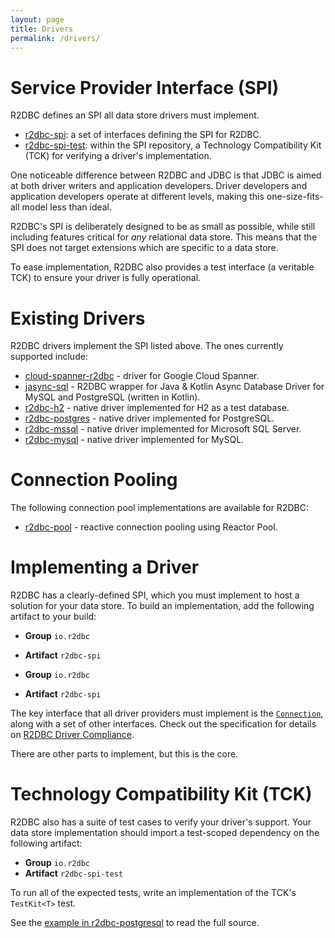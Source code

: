 ```yaml
---
layout: page
title: Drivers
permalink: /drivers/
---
```


# Service Provider Interface (SPI)

R2DBC defines an SPI all data store drivers must implement.

* [r2dbc-spi](https://github.com/r2dbc/r2dbc-spi): a set of interfaces defining the SPI for R2DBC.
* [r2dbc-spi-test](https://github.com/r2dbc/r2dbc-spi/tree/master/r2dbc-spi-test): within the SPI repository, a Technology Compatibility Kit (TCK) for verifying a driver's implementation.

One noticeable difference between R2DBC and JDBC is that JDBC is aimed at both driver writers and application developers. Driver developers and application developers operate at different levels, making this one-size-fits-all model less than ideal.

R2DBC's SPI is deliberately designed to be as small as possible, while still including features critical for _any_ relational data store. This means that the SPI does not target extensions which are specific to a data store.

To ease implementation, R2DBC also provides a test interface (a veritable TCK) to ensure your driver is fully operational.

# Existing Drivers

R2DBC drivers implement the SPI listed above. The ones currently supported include:

* [cloud-spanner-r2dbc](https://github.com/GoogleCloudPlatform/cloud-spanner-r2dbc) - driver for Google Cloud Spanner.
* [jasync-sql](https://github.com/jasync-sql/jasync-sql) - R2DBC wrapper for Java & Kotlin Async Database Driver for MySQL and PostgreSQL (written in Kotlin).
* [r2dbc-h2](https://github.com/r2dbc/r2dbc-h2) - native driver implemented for H2 as a test database.
* [r2dbc-postgres](https://github.com/r2dbc/r2dbc-postgresql) - native driver implemented for PostgreSQL.
* [r2dbc-mssql](https://github.com/r2dbc/r2dbc-mssql) - native driver implemented for Microsoft SQL Server.
* [r2dbc-mysql](https://github.com/mirromutth/r2dbc-mysql) - native driver implemented for MySQL.

# Connection Pooling

The following connection pool implementations are available for R2DBC:

* [r2dbc-pool](https://github.com/r2dbc/r2dbc-pool) - reactive connection pooling using Reactor Pool.

# Implementing a Driver

R2DBC has a clearly-defined SPI, which you must implement to host a solution for your data store. To build an implementation, add the following artifact to your build:

* <strong>Group</strong> <code>io.r2dbc</code>
* <strong>Artifact</strong> <code>r2dbc-spi</code>

* **Group** `io.r2dbc`
* **Artifact** `r2dbc-spi`

The key interface that all driver providers must implement is the [`Connection`](https://r2dbc.io/spec/0.8.0.RELEASE/api/io/r2dbc/spi/Connection.html), along with a set of other interfaces.
Check out the specification for details on [R2DBC Driver Compliance](/spec/0.8.0.RELEASE/spec/html/#compliance).

There are other parts to implement, but this is the core.

# Technology Compatibility Kit (TCK)

R2DBC also has a suite of test cases to verify your driver's support. Your data store implementation should import a test-scoped dependency on the following artifact:

* **Group** `io.r2dbc`
* **Artifact** `r2dbc-spi-test`

To run all of the expected tests, write an implementation of the TCK's `TestKit<T>` test.

See the [example in r2dbc-postgresql](https://github.com/r2dbc/r2dbc-postgresql/blob/master/src/test/java/io/r2dbc/postgresql/PostgresqlTestKit.java) to read the full source.
